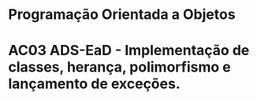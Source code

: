 # Programação Orientada a Objetos
# AC03 ADS-EaD - Implementação de classes, herança, polimorfismo e lançamento de exceções.
